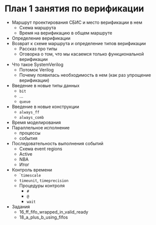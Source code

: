 # План 1 занятия по верификации

- Маршрут проектирования СБИС и место верификации в нем
    - Схема маршрута
    - Время на верификацию в общем маршруте
- Определение верификации
- Возврат к схеме маршрута и определение типов верификации
    - Рассказ про типы
    - Оговорка о том, что мы касаемся только функциональной верификации
- Что такое SystemVerilog
    - Потомок Verilog
    - Почему появилась необходимость в нем (как раз упрощение верификации)
- Введение в новые типы данных
    - `bit`
    - ...
    - `queue`
- Введение в новые конструкции
    - `always_ff`
    - `always_comb`
- Время моделирования
- Параллельное исполнение
    - процессы
    - события
- Последовательность выполнения событий
    - Схема event regions
    - Active
    - NBA
    - Итог
- Контроль времени
    - \``timescale`
    - `timeunit`, `timeprecision`
    - Процедуры контроля
        - `#`
        - `@`
        - `wait`
- Задания
    - 16_ff_fifo_wrapped_in_valid_ready
    - 18_a_plus_b_using_fifos
